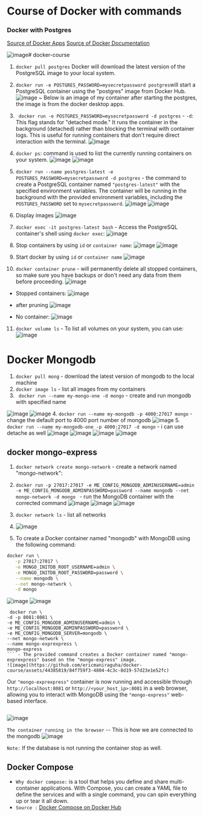 # Course of Docker with commands
### Docker with Postgres

[Source of Docker Apps](https://hub.docker.com/)
[Source of Docker Documentation](https://docs.docker.com/)


![image](https://github.com/ericmaniraguha/docker-course/assets/44385819/9acc6f57-574f-45d0-af71-3b89f573e131)# docker-course
1. `docker pull postgres` Docker will download the latest version of the PostgreSQL image to your local system.
2. `docker run -e POSTGRES_PASSWORD=mysecretpassword postgres`will start a PostgreSQL container using the "postgres" image from Docker Hub.
   ![image](https://github.com/ericmaniraguha/docker-course/assets/44385819/c41f2a11-ef4d-47b4-a100-c3df8bd1d72f)
~ Below is an image of my container after starting the postgres, the image is from the docker desktop apps.
3. ` docker run -e POSTGRES_PASSWORD=mysecretpassword -d postgres` - `-d`: This flag stands for "detached mode." It runs the container in the background (detached) rather than blocking the terminal with container logs. This is useful for running containers that don't require direct interaction with the terminal.
![image](https://github.com/ericmaniraguha/docker-course/assets/44385819/6b7bdafc-0524-4e33-a0eb-a9625bef4a0e)
4. `docker ps`:  command is used to list the currently running containers on your system.
![image](https://github.com/ericmaniraguha/docker-course/assets/44385819/cc8530b3-0606-43b9-8b8c-09eabaecae4f)
![image](https://github.com/ericmaniraguha/docker-course/assets/44385819/acd6a682-8745-42a9-9143-c1cc8beadd44)

5. `docker run --name postgres-latest -e POSTGRES_PASSWORD=mysecretpassword -d postgres` - the command to create a PostgreSQL container named `"postgres-latest"` with the specified environment variables. The container will be running in the background with the provided environment variables, including the `POSTGRES_PASSWORD` set to `mysecretpassword`.
![image](https://github.com/ericmaniraguha/docker-course/assets/44385819/ecc2a59d-7c08-4d2e-b0ba-92e660467201)
![image](https://github.com/ericmaniraguha/docker-course/assets/44385819/857241d0-3059-4b5f-baf4-37fb549fb45a)
6. Display images
   ![image](https://github.com/ericmaniraguha/docker-course/assets/44385819/1ac5f27c-3e54-4752-a94c-9adaec6fad47)
7. `docker exec -it postgres-latest bash` - Access the PostgreSQL container's shell using `docker exec`:
![image](https://github.com/ericmaniraguha/docker-course/assets/44385819/0ac6125b-1479-4a9c-8c9c-3f81e89a6a14)
8. Stop containers by using `id` or `container name`:
   ![image](https://github.com/ericmaniraguha/docker-course/assets/44385819/99dab347-4e18-43ff-b1c3-17d91001881f)
   ![image](https://github.com/ericmaniraguha/docker-course/assets/44385819/1479dbdd-2bab-46e3-b0b6-6a93f16014fc)
9. Start docker by using `id` or `container name`
    ![image](https://github.com/ericmaniraguha/docker-course/assets/44385819/a57eb700-125d-4a9e-8abc-a685ac0a7c89)

10. `docker container prune` - will permanently delete all stopped containers, so make sure you have backups or don't need any data from them before proceeding.
    ![image](https://github.com/ericmaniraguha/docker-course/assets/44385819/a3969f92-7112-41dd-a45f-3405c70003d0)

- Stopped containers:
![image](https://github.com/ericmaniraguha/docker-course/assets/44385819/29276937-44df-4090-b787-6a29f26d81f3)

- after pruning 
    ![image](https://github.com/ericmaniraguha/docker-course/assets/44385819/c8991b0b-9c20-4aa8-bda8-56fe5330c4d2)
- No container:
  ![image](https://github.com/ericmaniraguha/docker-course/assets/44385819/6ce0ac49-c946-4aeb-b9de-fe9467a51e08)

11. `docker volume ls` - To list all volumes on your system, you can use:
    ![image](https://github.com/ericmaniraguha/docker-course/assets/44385819/324acc7f-8ca6-4fe7-a266-0cc1a7c6bb7b)


# Docker Mongodb
1. `docker pull mong` - download the latest version of mongodb to the local machine
2. `docker image ls` - list all images from my containers
3. ` docker run --name my-mongo-one -d mongo` - create and run mongodb with specified name 

![image](https://github.com/ericmaniraguha/docker-course/assets/44385819/0237ef5b-493a-4951-8c3b-dcbd4bbad3ba)
![image](https://github.com/ericmaniraguha/docker-course/assets/44385819/916ae77a-3394-4bca-a9fb-24bc23db7fe6)
4. `docker run --name my-mongodb -p 4000:27017 mongo` - change the default port to 4000 port number of mongodb
![image](https://github.com/ericmaniraguha/docker-course/assets/44385819/fc1bc2aa-8604-4079-aff7-45110bcce79f)
5. ` docker run --name my-mongodb-one -p 4000:27017 -d mongo` - i can use detache as well 
![image](https://github.com/ericmaniraguha/docker-course/assets/44385819/f629014b-5772-4ff6-8ad8-cad76e4a4cb8)
![image](https://github.com/ericmaniraguha/docker-course/assets/44385819/7524a39c-3118-42c1-85b2-cb970f3abd19)
![image](https://github.com/ericmaniraguha/docker-course/assets/44385819/2d0d6f2d-2687-4bee-bd97-0bdb372e2c96)
![image](https://github.com/ericmaniraguha/docker-course/assets/44385819/3bd7fc0e-326d-4232-bd8a-297aea86728d)

## docker mongo-express
1. `docker network create mongo-network` - create a network named "mongo-network":
2. `docker run -p 27017:27017 -e ME_CONFIG_MONGODB_ADMINUSERNAME=admin -e ME_CONFIG_MONGODB_ADMINPASSWORD=password --name mongodb --net mongo-network -d mongo
` - run the MongoDB container with the corrected command
![image](https://github.com/ericmaniraguha/docker-course/assets/44385819/c7963eb5-6ecf-47e9-b925-7eada81cf2c5)
![image](https://github.com/ericmaniraguha/docker-course/assets/44385819/c901bc6c-e50b-40bc-b84c-5e2915bba8a2)
![image](https://github.com/ericmaniraguha/docker-course/assets/44385819/a9cd2d15-2c11-4fc5-bff8-2c1c2f6a3abc)


3. `docker network ls` - list all networks
4. ![image](https://github.com/ericmaniraguha/docker-course/assets/44385819/7a939b73-b948-4c30-8aa3-0b370a4463a1)
5. To create a Docker container named "mongodb" with MongoDB using the following command:

```bash
docker run \
   -p 27017:27017 \
   -e MONGO_INITDB_ROOT_USERNAME=admin \
   -e MONGO_INITDB_ROOT_PASSWORD=password \
   --name mongodb \
   --net mongo-network \
   -d mongo
```
   ![image](https://github.com/ericmaniraguha/docker-course/assets/44385819/4a431465-361a-482b-ae56-15015a31936c)
![image](https://github.com/ericmaniraguha/docker-course/assets/44385819/47c0324f-9cc4-41a3-8bcd-71bbbf37f226)

```
 docker run \
-d -p 8081:8081 \
-e ME_CONFIG_MONGODB_ADMINUSERNAME=admin \
-e ME_CONFIG_MONGODB_ADMINPASSWORD=password \
-e ME_CONFIG_MONGODB_SERVER=mongodb \
--net mongo-network \
--name mongo-exprexpress \
mongo-express
``` - The provided command creates a Docker container named "mongo-exprexpress" based on the "mongo-express" image.
![image](https://github.com/ericmaniraguha/docker-course/assets/44385819/84f759f3-4804-4c3c-8d19-57d23e1e52fc)

```
Our `"mongo-exprexpress"` container is now running and accessible through `http://localhost:8081` or `http://<your_host_ip>:8081` in a web browser, allowing you to interact with MongoDB using the `"mongo-express"` web-based interface.
```
```
![image](https://github.com/ericmaniraguha/docker-course/assets/44385819/7d557db1-e81d-4614-9402-6b739cc6289a)

`The container running in the browser` -- This is how we are connected to the mongodb 
![image](https://github.com/ericmaniraguha/docker-course/assets/44385819/39f6823d-b897-4dd5-9ce3-508da9e17161)

`Note:` If the database is not running the container stop as well.

## Docker Compose

- `Why docker compose:` is a tool that helps you define and share multi-container applications. With Compose, you can create a YAML file to define the services and with a single command, you can spin everything up or tear it all down.
- `Source :` [Docker Compose on Docker Hub](https://hub.docker.com/r/docker/compose)

